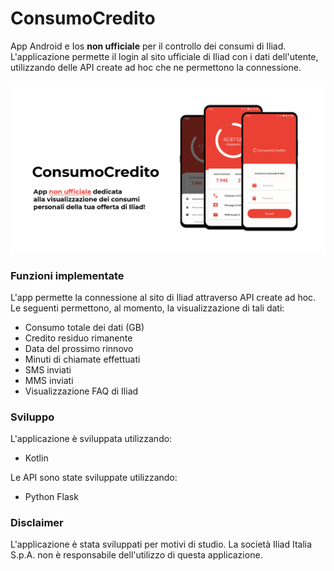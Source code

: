 # ConsumoCredito

App Android e Ios **non ufficiale** per il controllo dei consumi di Iliad.
L'applicazione permette il login al sito ufficiale di Iliad con i dati dell'utente, utilizzando delle API create ad hoc che ne permettono la connessione.

![Wallpaper](/images/wallpaper.png)

### Funzioni implementate
L'app permette la connessione al sito di Iliad attraverso API create ad hoc. Le seguenti permettono, al momento, la visualizzazione di tali dati: 

* Consumo totale dei dati (GB)
* Credito residuo rimanente
* Data del prossimo rinnovo
* Minuti di chiamate effettuati
* SMS inviati
* MMS inviati
* Visualizzazione FAQ di Iliad

### Sviluppo
L'applicazione è sviluppata utilizzando: 
* Kotlin

Le API sono state sviluppate utilizzando: 
* Python Flask

### Disclaimer
L'applicazione è stata sviluppati per motivi di studio. 
La società Iliad Italia S.p.A. non è responsabile dell'utilizzo di questa applicazione. 